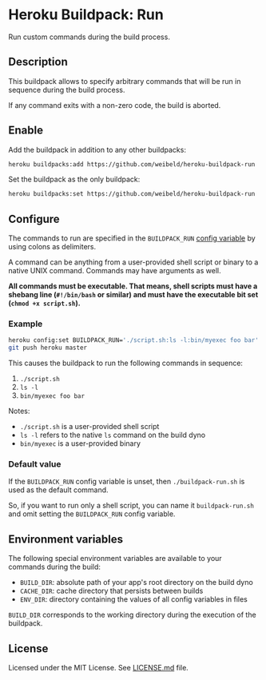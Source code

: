 # Heroku Buildpack: Run

Run custom commands during the build process.

## Description

This buildpack allows to specify arbitrary commands that will be run in sequence during the build process.

If any command exits with a non-zero code, the build is aborted.

## Enable

Add the buildpack in addition to any other buildpacks:

```bash
heroku buildpacks:add https://github.com/weibeld/heroku-buildpack-run
```

Set the buildpack as the only buildpack:

```bash
heroku buildpacks:set https://github.com/weibeld/heroku-buildpack-run
```

## Configure

The commands to run are specified in the `BUILDPACK_RUN` [config variable](https://devcenter.heroku.com/articles/config-vars) by using colons as delimiters.

A command can be anything from a user-provided shell script or binary to a native UNIX command. Commands may have arguments as well.

**All commands must be executable. That means, shell scripts must have a shebang line (`#!/bin/bash` or similar) and must have the executable bit set (`chmod +x script.sh`).**

### Example

```bash
heroku config:set BUILDPACK_RUN='./script.sh:ls -l:bin/myexec foo bar'
git push heroku master
```

This causes the buildpack to run the following commands in sequence:

1. `./script.sh`
2. `ls -l`
3. `bin/myexec foo bar`

Notes:

- `./script.sh` is a user-provided shell script
- `ls -l` refers to the native `ls` command on the build dyno
- `bin/myexec` is a user-provided binary 

### Default value

If the `BUILDPACK_RUN` config variable is unset, then `./buildpack-run.sh` is used as the default command.

So, if you want to run only a shell script, you can name it `buildpack-run.sh` and omit setting the `BUILDPACK_RUN` config variable.

## Environment variables

The following special environment variables are available to your commands during the build:

- `BUILD_DIR`: absolute path of your app's root directory on the build dyno
- `CACHE_DIR`: cache directory that persists between builds
- `ENV_DIR`: directory containing the values of all config variables in files

`BUILD_DIR` corresponds to the working directory during the execution of the buildpack.

## License

Licensed under the MIT License. See [LICENSE.md](LICENSE.md) file.
